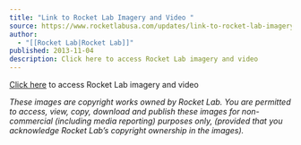 ```yaml
---
title: "Link to Rocket Lab Imagery and Video "
source: https://www.rocketlabusa.com/updates/link-to-rocket-lab-imagery-and-video/
author:
  - "[[Rocket Lab|Rocket Lab]]"
published: 2013-11-04
description: Click here to access Rocket Lab imagery and video
---
```


[Click here](https://www.dropbox.com/sh/kumqcl235k3sghq/AAClqWXFMOufow8NijpjU0TKa?dl=0) to access Rocket Lab imagery and video

*These images are copyright works owned by Rocket Lab. You are permitted to access, view, copy, download and publish these images for non-commercial (including media reporting) purposes only, (provided that you acknowledge Rocket Lab’s copyright ownership in the images).*